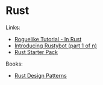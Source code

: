 # Rust

Links:

* [Roguelike Tutorial - In Rust](https://bfnightly.bracketproductions.com/)
* [Introducing Rustybot \(part 1 of n\)](https://objectdisoriented.evokewonder.com/posts/introducing-rustybot-part-1/)
* [Rust Starter Pack](https://opheron.github.io/rust-starter-pack/)

Books:

* [Rust Design Patterns](https://rust-unofficial.github.io/patterns/)

